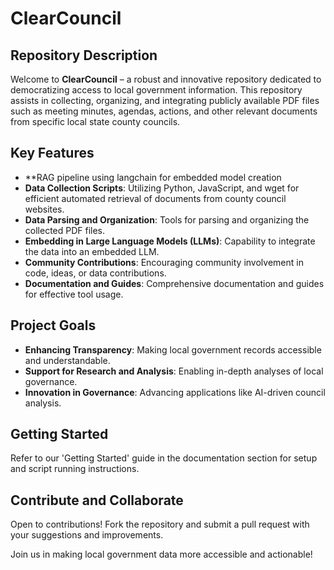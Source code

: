 # ClearCouncil

## Repository Description

Welcome to **ClearCouncil** – a robust and innovative repository dedicated to democratizing access to local government information. This repository assists in collecting, organizing, and integrating publicly available PDF files such as meeting minutes, agendas, actions, and other relevant documents from specific local state county councils.

## Key Features

- **RAG pipeline using langchain for embedded model creation
- **Data Collection Scripts**: Utilizing Python, JavaScript, and wget for efficient automated retrieval of documents from county council websites.
- **Data Parsing and Organization**: Tools for parsing and organizing the collected PDF files.
- **Embedding in Large Language Models (LLMs)**: Capability to integrate the data into an embedded LLM.
- **Community Contributions**: Encouraging community involvement in code, ideas, or data contributions.
- **Documentation and Guides**: Comprehensive documentation and guides for effective tool usage.

## Project Goals

- **Enhancing Transparency**: Making local government records accessible and understandable.
- **Support for Research and Analysis**: Enabling in-depth analyses of local governance.
- **Innovation in Governance**: Advancing applications like AI-driven council analysis.

## Getting Started

Refer to our 'Getting Started' guide in the documentation section for setup and script running instructions.

## Contribute and Collaborate

Open to contributions! Fork the repository and submit a pull request with your suggestions and improvements.

Join us in making local government data more accessible and actionable!


